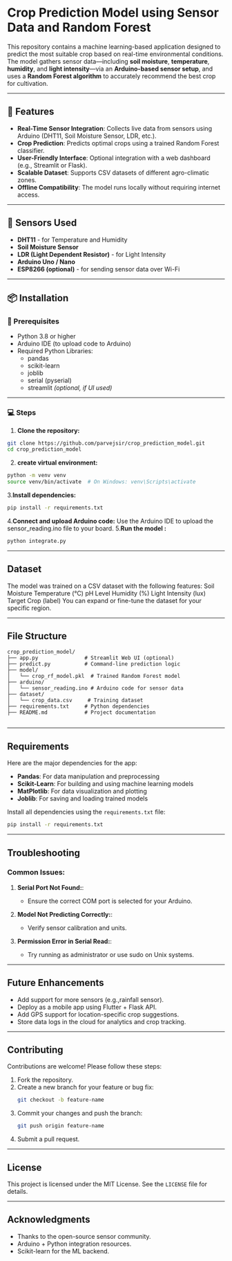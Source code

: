 # Crop Prediction Model using Sensor Data and Random Forest

This repository contains a machine learning-based application designed to predict the most suitable crop based on real-time environmental conditions. The model gathers sensor data—including **soil moisture**, **temperature**, **humidity**, and **light intensity**—via an **Arduino-based sensor setup**, and uses a **Random Forest algorithm** to accurately recommend the best crop for cultivation.

---

## 🚀 Features

- **Real-Time Sensor Integration**: Collects live data from sensors using Arduino (DHT11, Soil Moisture Sensor, LDR, etc.).
- **Crop Prediction**: Predicts optimal crops using a trained Random Forest classifier.
- **User-Friendly Interface**: Optional integration with a web dashboard (e.g., Streamlit or Flask).
- **Scalable Dataset**: Supports CSV datasets of different agro-climatic zones.
- **Offline Compatibility**: The model runs locally without requiring internet access.

---

## 🧪 Sensors Used

- **DHT11** - for Temperature and Humidity
- **Soil Moisture Sensor**
- **LDR (Light Dependent Resistor)** - for Light Intensity
- **Arduino Uno / Nano**
- **ESP8266 (optional)** - for sending sensor data over Wi-Fi

---

## 📦 Installation

### 🔧 Prerequisites

- Python 3.8 or higher
- Arduino IDE (to upload code to Arduino)
- Required Python Libraries:
  - pandas
  - scikit-learn
  - joblib
  - serial (pyserial)
  - streamlit *(optional, if UI used)*

---

### 💻 Steps

1. **Clone the repository:**

```bash
git clone https://github.com/parvejsir/crop_prediction_model.git
cd crop_prediction_model
```
2. **create virtual environment:**
```bash
python -m venv venv
source venv/bin/activate  # On Windows: venv\Scripts\activate
```
3.**Install dependencies:**
```bash
pip install -r requirements.txt
```
4.**Connect and upload Arduino code:**
Use the Arduino IDE to upload the sensor_reading.ino file to your board.
5.**Run the model :**
```bash
python integrate.py
```
---

## Dataset
The model was trained on a CSV dataset with the following features:
Soil Moisture
Temperature (°C)
pH Level
Humidity (%)
Light Intensity (lux)
Target Crop (label)
You can expand or fine-tune the dataset for your specific region.

---

## File Structure
```
crop_prediction_model/
├── app.py               # Streamlit Web UI (optional)
├── predict.py           # Command-line prediction logic
├── model/
│   └── crop_rf_model.pkl  # Trained Random Forest model
├── arduino/
│   └── sensor_reading.ino # Arduino code for sensor data
├── dataset/
│   └── crop_data.csv     # Training dataset
├── requirements.txt     # Python dependencies
├── README.md            # Project documentation


```

---

## Requirements
Here are the major dependencies for the app:
- **Pandas**:  For data manipulation and preprocessing
- **Scikit-Learn**: For building and using machine learning models
- **MatPlotlib**: For data visualization and plotting
- **Joblib**: For saving and loading trained models

Install all dependencies using the `requirements.txt` file:
```bash
pip install -r requirements.txt
```

---

## Troubleshooting
### Common Issues:
1. **Serial Port Not Found:**:
   - Ensure the correct COM port is selected for your Arduino.

2. **Model Not Predicting Correctly:**:
   - Verify sensor calibration and units.

3. **Permission Error in Serial Read:**:
   - Try running as administrator or use sudo on Unix systems.

---

## Future Enhancements
- Add support for more sensors (e.g.,rainfall sensor).
- Deploy as a mobile app using Flutter + Flask API.
- Add GPS support for location-specific crop suggestions.
- Store data logs in the cloud for analytics and crop tracking.

---

## Contributing
Contributions are welcome! Please follow these steps:
1. Fork the repository.
2. Create a new branch for your feature or bug fix:
   ```bash
   git checkout -b feature-name
   ```
3. Commit your changes and push the branch:
   ```bash
   git push origin feature-name
   ```
4. Submit a pull request.

---

## License
This project is licensed under the MIT License. See the `LICENSE` file for details.

---

## Acknowledgments
- Thanks to the open-source sensor community.
- Arduino + Python integration resources.
- Scikit-learn for the ML backend.


